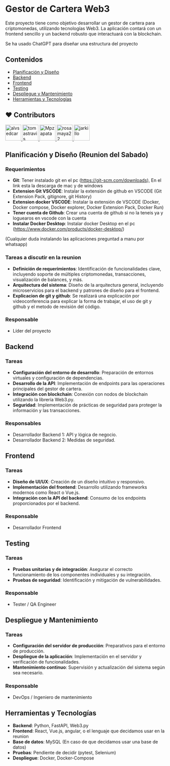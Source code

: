 # Gestor de Cartera Web3

Este proyecto tiene como objetivo desarrollar un gestor de cartera para criptomonedas, utilizando tecnologías Web3. La aplicación contará con un frontend sencillo y un backend robusto que interactuará con la blockchain.

Se ha usado ChatGPT para diseñar una estructura del proyecto

## Contenidos
- [Planificación y Diseño](#planificación-y-diseño)
- [Backend](#backend)
- [Frontend](#frontend)
- [Testing](#testing)
- [Despliegue y Mantenimiento](#despliegue-y-mantenimiento)
- [Herramientas y Tecnologías](#herramientas-y-tecnologías)

## ❤️ Contributors

<a href="https://github.com/alvsedcar">
  <img src="https://avatars.githubusercontent.com/u/114604731?v=4" width="50" height="50" alt="alvsedcar">
</a>
<a href="https://github.com/tomastravis">
  <img src="https://avatars.githubusercontent.com/u/149080929?v=4" width="50" height="50" alt="tomastravis">
</a>
<a href="https://github.com/Mpzapata">
  <img src="https://avatars.githubusercontent.com/u/148989122?v=4" width="50" height="50" alt="Mpzapata">
</a>
<a href="https://github.com/rosamaya22">
  <img src="https://avatars.githubusercontent.com/u/152426648?v=4" width="50" height="50" alt="rosamaya22">
</a>
<a href="https://github.com/jarkillo">
  <img src="https://avatars.githubusercontent.com/u/107489788?v=4" width="50" height="50" alt="jarkillo">
</a>



## Planificación y Diseño (Reunion del Sabado)

### Requerimientos

- **Git**: Tener instalado git en el pc (https://git-scm.com/downloads), En el link esta la descarga de mac y de windows
- **Extension Git VSCODE**: Instalar la extensión de github en VSCODE (Git Extension Pack, gitignore, git History)
- **Extension docker VSCODE**: Instalar la extensión de VSCODE (Docker, Docker compose, Docker explorer, Docker Extension Pack, Docker Run)
- **Tener cuenta de Github**: Crear una cuenta de github si no la teneis ya y loguearos en vscode con la cuenta
- **Instalar Docker Desktop**: Instalar docker Desktop en el pc (https://www.docker.com/products/docker-desktop/)

(Cualquier duda instalando las aplicaciones preguntad a manu por whatsapp)

### Tareas a discutir en la reunion

- **Definición de requerimientos**: Identificación de funcionalidades clave, incluyendo soporte de múltiples criptomonedas, transacciones, visualización de balances, y más. 
- **Arquitectura del sistema**: Diseño de la arquitectura general, incluyendo microservicios para el backend y patrones de diseño para el frontend.
- **Explicacion de git y github**: Se realizará una explicación por videoconferencia para explicar la forma de trabajar, el uso de git y github y el metodo de revisión del código.

### Responsable
- Líder del proyecto

## Backend
### Tareas
- **Configuración del entorno de desarrollo**: Preparación de entornos virtuales y configuración de dependencias.
- **Desarrollo de la API**: Implementación de endpoints para las operaciones principales del gestor de cartera.
- **Integración con blockchain**: Conexión con nodos de blockchain utilizando la librería Web3.py.
- **Seguridad**: Implementación de prácticas de seguridad para proteger la información y las transacciones.

### Responsables
- Desarrollador Backend 1: API y lógica de negocio.
- Desarrollador Backend 2: Medidas de seguridad.

## Frontend
### Tareas
- **Diseño de UI/UX**: Creación de un diseño intuitivo y responsivo.
- **Implementación del frontend**: Desarrollo utilizando frameworks modernos como React o Vue.js.
- **Integración con la API del backend**: Consumo de los endpoints proporcionados por el backend.

### Responsable
- Desarrollador Frontend

## Testing
### Tareas
- **Pruebas unitarias y de integración**: Asegurar el correcto funcionamiento de los componentes individuales y su integración.
- **Pruebas de seguridad**: Identificación y mitigación de vulnerabilidades.

### Responsable
- Tester / QA Engineer

## Despliegue y Mantenimiento
### Tareas
- **Configuración del servidor de producción**: Preparativos para el entorno de producción.
- **Despliegue de la aplicación**: Implementación en el servidor y verificación de funcionalidades.
- **Mantenimiento continuo**: Supervisión y actualización del sistema según sea necesario.

### Responsable
- DevOps / Ingeniero de mantenimiento

## Herramientas y Tecnologías
- **Backend**: Python, FastAPI, Web3.py
- **Frontend**: React, Vue.js, angular, o el lenguaje que decidamos usar en la reunion
- **Base de datos**: MySQL (En caso de que decidamos usar una base de datos)
- **Pruebas**: Pendiente de decidir (pytest, Selenium)
- **Despliegue**: Docker, Docker-Compose
